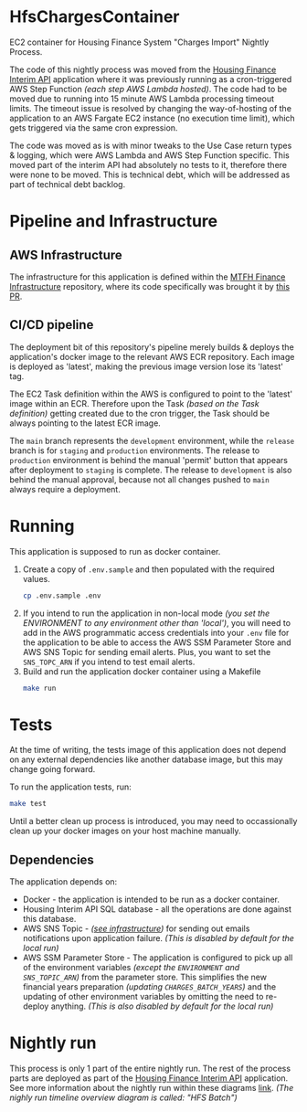 # HfsChargesContainer
EC2 container for Housing Finance System "Charges Import" Nightly Process.

The code of this nightly process was moved from the [Housing Finance Interim API](<https://github.com/LBHackney-IT/housing-finance-interim-api/> "Code repository link") application where it was previously running as a cron-triggered AWS Step Function _(each step AWS Lambda hosted)_. The code had to be moved due to running into 15 minute AWS Lambda processing timeout limits. The timeout issue is resolved by changing the way-of-hosting of the application to an AWS Fargate EC2 instance (no execution time limit), which gets triggered via the same cron expression.

The code was moved as is with minor tweaks to the Use Case return types & logging, which were AWS Lambda and AWS Step Function specific. This moved part of the interim API had absolutely no tests to it, therefore there were none to be moved. This is technical debt, which will be addressed as part of technical debt backlog.

# Pipeline and Infrastructure
## AWS Infrastructure
The infrastructure for this application is defined within the [MTFH Finance Infrastructure](<https://github.com/LBHackney-IT/mtfh-finance-infrastructure> "Code respository link") repository, where its code specifically was brought it by [this PR](https://github.com/LBHackney-IT/mtfh-finance-infrastructure/pull/19).


## CI/CD pipeline
The deployment bit of this repository's pipeline merely builds & deploys the application's docker image to the relevant AWS ECR repository. Each image is deployed as 'latest', making the previous image version lose its 'latest' tag.

The EC2 Task definition within the AWS is configured to point to the 'latest' image within an ECR. Therefore upon the Task _(based on the Task definition)_ getting created due to the cron trigger, the Task should be always pointing to the latest ECR image.

The `main` branch represents the `development` environment, while the `release` branch is for `staging` and `production` environments. The release to `production` environment is behind the manual 'permit' button that appears after deployment to `staging` is complete. The release to `development` is also behind the manual approval, because not all changes pushed to `main` always require a deployment.

# Running
This application is supposed to run as docker container.
1. Create a copy of `.env.sample` and then populated with the required values.
    ``` sh
    cp .env.sample .env
    ```
2. If you intend to run the application in non-local mode _(you set the ENVIRONMENT to any environment other than 'local')_, you will need to add in the AWS programmatic access credentials into your `.env` file for the application to be able to access the AWS SSM Parameter Store and AWS SNS Topic for sending email alerts. Plus, you want to set the `SNS_TOPC_ARN` if you intend to test email alerts.
2. Build and run the application docker container using a Makefile
    ``` sh
    make run
    ```

# Tests
At the time of writing, the tests image of this application does not depend on any external dependencies like another database image, but this may change going forward.

To run the application tests, run:
``` sh
make test
```

Until a better clean up process is introduced, you may need to occassionally clean up your docker images on your host machine manually.

## Dependencies
The application depends on:
* Docker - the application is intended to be run as a docker container.
* Housing Interim API SQL database - all the operations are done against this database.
* AWS SNS Topic - _([see infrastructure](<https://github.com/LBHackney-IT/mtfh-finance-infrastructure> "Code respository link"))_ for sending out emails notifications upon application failure. _(This is disabled by default for the local run)_
* AWS SSM Parameter Store - The application is configured to pick up all of the environment variables _(except the `ENVIRONMENT` and `SNS_TOPIC_ARN`)_ from the parameter store. This simplifies the new financial years preparation _(updating `CHARGES_BATCH_YEARS`)_ and the updating of other environment variables by omitting the need to re-deploy anything. _(This is also disabled by default for the local run)_

# Nightly run
This process is only 1 part of the entire nightly run. The rest of the process parts are deployed as part of the [Housing Finance Interim API](<https://github.com/LBHackney-IT/housing-finance-interim-api/> "Code repository link") application. See more information about the nightly run within these diagrams [link](https://drive.google.com/drive/u/0/folders/17ht3pLvOmC3WTMxSagid_MnubMTsSiI1). _(The nighly run timeline overview diagram is called: "HFS Batch")_
